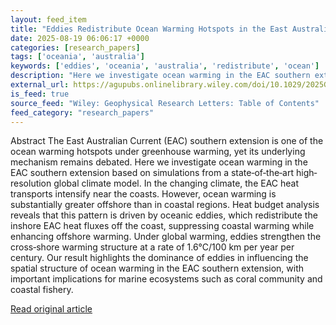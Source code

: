 ```yaml
---
layout: feed_item
title: "Eddies Redistribute Ocean Warming Hotspots in the East Australian Current Southern Extension"
date: 2025-08-19 06:06:17 +0000
categories: [research_papers]
tags: ['oceania', 'australia']
keywords: ['eddies', 'oceania', 'australia', 'redistribute', 'ocean']
description: "Here we investigate ocean warming in the EAC southern extension based on simulations from a state‐of‐the‐art high‐resolution global climate model"
external_url: https://agupubs.onlinelibrary.wiley.com/doi/10.1029/2025GL116772?af=R
is_feed: true
source_feed: "Wiley: Geophysical Research Letters: Table of Contents"
feed_category: "research_papers"
---
```


Abstract The East Australian Current (EAC) southern extension is one of the ocean warming hotspots under greenhouse warming, yet its underlying mechanism remains debated. Here we investigate ocean warming in the EAC southern extension based on simulations from a state‐of‐the‐art high‐resolution global climate model. In the changing climate, the EAC heat transports intensify near the coasts. However, ocean warming is substantially greater offshore than in coastal regions. Heat budget analysis reveals that this pattern is driven by oceanic eddies, which redistribute the inshore EAC heat fluxes off the coast, suppressing coastal warming while enhancing offshore warming. Under global warming, eddies strengthen the cross‐shore warming structure at a rate of 1.6°C/100 km per year per century. Our result highlights the dominance of eddies in influencing the spatial structure of ocean warming in the EAC southern extension, with important implications for marine ecosystems such as coral community and coastal fishery.

[Read original article](https://agupubs.onlinelibrary.wiley.com/doi/10.1029/2025GL116772?af=R)
